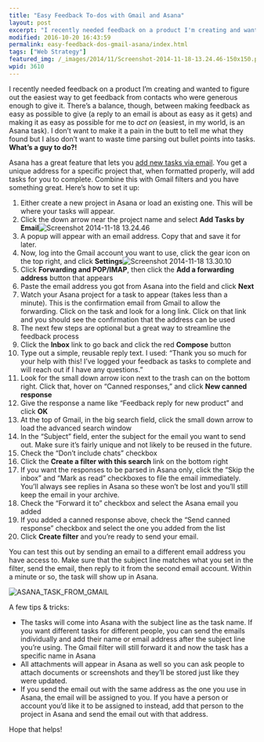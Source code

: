 ```yaml
---
title: "Easy Feedback To-dos with Gmail and Asana"
layout: post
excerpt: "I recently needed feedback on a product I'm creating and wanted to figure out the easiest way to get feedback from contacts who were generous enough to give it. Maybe this will work for you too."
modified: 2016-10-20 16:43:59
permalink: easy-feedback-dos-gmail-asana/index.html
tags: ["Web Strategy"]
featured_img: /_images/2014/11/Screenshot-2014-11-18-13.24.46-150x150.png
wpid: 3610
---
```



I recently needed feedback on a product I’m creating and wanted to figure out the easiest way to get feedback from contacts who were generous enough to give it. There’s a balance, though, between making feedback as easy as possible to give (a reply to an email is about as easy as it gets) and making it as easy as possible for me to *act on* (easiest, in my world, is an Asana task). I don’t want to make it a pain in the butt to tell me what they found but I also don’t want to waste time parsing out bullet points into tasks. **What’s a guy to do?!**

Asana has a great feature that lets you [add new tasks via email](https://asana.com/guide/help/email/email-to-asana). You get a unique address for a specific project that, when formatted properly, will add tasks for you to complete. Combine this with Gmail filters and you have something great. Here’s how to set it up:

1. Either create a new project in Asana or load an existing one. This will be where your tasks will appear.
2. Click the down arrow near the project name and select ****Add Tasks by Email****![Screenshot 2014-11-18 13.24.46](/_images/2014/11/Screenshot-2014-11-18-13.24.46.png)
3. A popup will appear with an email address. Copy that and save it for later.
4. Now, log into the Gmail account you want to use, click the gear icon on the top right, and click ****Settings****![Screenshot 2014-11-18 13.30.10](/_images/2014/11/Screenshot-2014-11-18-13.30.10.png)
5. Click **Forwarding and POP/IMAP**, then click the **Add a forwarding address** button that appears
6. Paste the email address you got from Asana into the field and click **Next**
7. Watch your Asana project for a task to appear (takes less than a minute). This is the confirmation email from Gmail to allow the forwarding. Click on the task and look for a long link. Click on that link and you should see the confirmation that the address can be used
8. The next few steps are optional but a great way to streamline the feedback process
  1. Click the **Inbox** link to go back and click the red **Compose** button
  2. Type out a simple, reusable reply text. I used: “Thank you so much for your help with this! I’ve logged your feedback as tasks to complete and will reach out if I have any questions.”
  3. Look for the small down arrow icon next to the trash can on the bottom right. Click that, hover on “Canned responses,” and click **New canned response**
  4. Give the response a name like “Feedback reply for new product” and click **OK**
9. At the top of Gmail, in the big search field, click the small down arrow to load the advanced search window
10. In the “Subject” field, enter the subject for the email you want to send out. Make sure it’s fairly unique and not likely to be reused in the future.
11. Check the “Don’t include chats” checkbox
12. Click the **Create a filter with this search** link on the bottom right
13. If you want the responses to be parsed in Asana only, click the “Skip the inbox” and “Mark as read” checkboxes to file the email immediately. You’ll always see replies in Asana so these won’t be lost and you’ll still keep the email in your archive.
14. Check the “Forward it to” checkbox and select the Asana email you added
15. If you added a canned response above, check the “Send canned response” checkbox and select the one you added from the list
16. Click **Create filter** and you’re ready to send your email.

You can test this out by sending an email to a different email address you have access to. Make sure that the subject line matches what you set in the filter, send the email, then reply to it from the second email account. Within a minute or so, the task will show up in Asana.

![ASANA_TASK_FROM_GMAIL](/_images/2014/11/ASANA_TASK_FROM_GMAIL.png)

A few tips &amp; tricks:

- The tasks will come into Asana with the subject line as the task name. If you want different tasks for different people, you can send the emails individually and add their name or email address after the subject line you’re using. The Gmail filter will still forward it and now the task has a specific name in Asana
- All attachments will appear in Asana as well so you can ask people to attach documents or screenshots and they’ll be stored just like they were updated.
- If you send the email out with the same address as the one you use in Asana, the email will be assigned to you. If you have a person or account you’d like it to be assigned to instead, add that person to the project in Asana and send the email out with that address.

Hope that helps!
